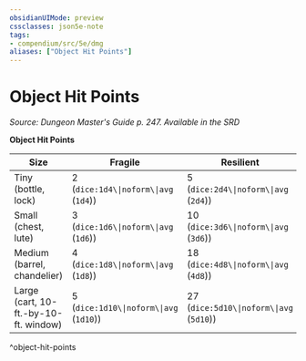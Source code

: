 ```yaml
---
obsidianUIMode: preview
cssclasses: json5e-note
tags:
- compendium/src/5e/dmg
aliases: ["Object Hit Points"]
---
```

# Object Hit Points
*Source: Dungeon Master's Guide p. 247. Available in the <span title='Systems Reference Document (5.1)'>SRD</span>* 

**Object Hit Points**

| Size | Fragile | Resilient |
|------|---------|-----------|
| Tiny (bottle, lock) | 2 (`dice:1d4\\|noform\\|avg` (`1d4`)) | 5 (`dice:2d4\\|noform\\|avg` (`2d4`)) |
| Small (chest, lute) | 3 (`dice:1d6\\|noform\\|avg` (`1d6`)) | 10 (`dice:3d6\\|noform\\|avg` (`3d6`)) |
| Medium (barrel, chandelier) | 4 (`dice:1d8\\|noform\\|avg` (`1d8`)) | 18 (`dice:4d8\\|noform\\|avg` (`4d8`)) |
| Large (cart, 10-ft.-by-10-ft. window) | 5 (`dice:1d10\\|noform\\|avg` (`1d10`)) | 27 (`dice:5d10\\|noform\\|avg` (`5d10`)) |
^object-hit-points